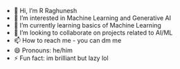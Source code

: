 - 👋 Hi, I’m R Raghunesh
- 👀 I’m interested in Machine Learning and Generative AI
- 🌱 I’m currently learning basics of Machine Learning
- 💞️ I’m looking to collaborate on projects related to AI/ML
- 📫 How to reach me - you can dm me 
- 😄 Pronouns: he/him
- ⚡ Fun fact: im brilliant but lazy lol

<!---
RSR2528/RSR2528 is a ✨ special ✨ repository because its `README.md` (this file) appears on your GitHub profile.
You can click the Preview link to take a look at your changes.
--->
